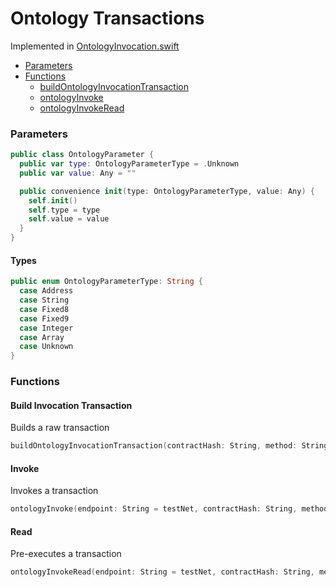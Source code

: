 # Ontology Transactions

Implemented in [OntologyInvocation.swift](https://github.com/Ryucoin/neovm-utils/blob/master/neovmUtils/Classes/OntologyInvocation.swift)

- [Parameters](#parameters)
- [Functions](#functions)
  - [buildOntologyInvocationTransaction](#build-invocation-transaction)
  - [ontologyInvoke](#invoke)
  - [ontologyInvokeRead](#read)

### Parameters

``` swift
public class OntologyParameter {
  public var type: OntologyParameterType = .Unknown
  public var value: Any = ""

  public convenience init(type: OntologyParameterType, value: Any) {
    self.init()
    self.type = type
    self.value = value
  }
}
```

#### Types

``` swift
public enum OntologyParameterType: String {
  case Address
  case String
  case Fixed8
  case Fixed9
  case Integer
  case Array
  case Unknown
}
```

### Functions

#### Build Invocation Transaction

Builds a raw transaction

``` swift
buildOntologyInvocationTransaction(contractHash: String, method: String, args: [OntologyParameter], gasPrice: Int = 0, gasLimit: Int = 0, wif: String, payer: String = "") -> String?
```

#### Invoke

Invokes a transaction

``` swift
ontologyInvoke(endpoint: String = testNet, contractHash: String, method: String, args: [OntologyParameter], gasPrice: Int = 0, gasLimit: Int = 0, wif: String, payer: String = "") -> String?
```

#### Read

Pre-executes a transaction

``` swift
ontologyInvokeRead(endpoint: String = testNet, contractHash: String, method: String, args: [OntologyParameter]) -> String?
```
